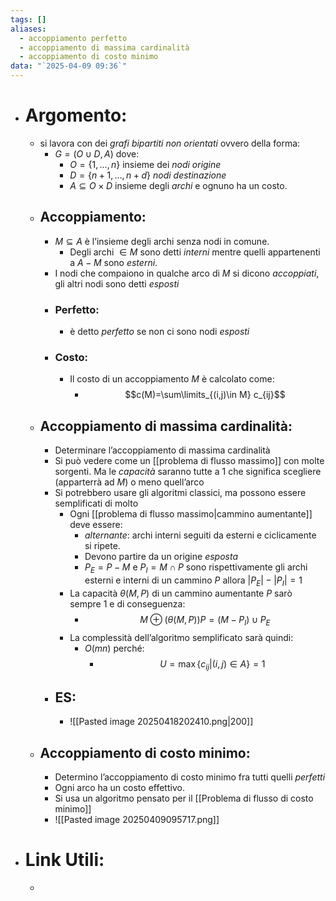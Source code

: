 ```yaml
---
tags: []
aliases:
  - accoppiamento perfetto
  - accoppiamento di massima cardinalità
  - accoppiamento di costo minimo
data: "`2025-04-09 09:36`"
---
```

- # Argomento:
	-  si lavora con dei _grafi bipartiti non orientati_ ovvero della forma:
		- $G=(O \cup D, A)$ dove:
			- $O= \{1,...,n\}$ insieme dei _nodi origine_
			- $D= \{n+1,...,n+d\}$ _nodi destinazione_
			- $A\subseteq O \times D$ insieme degli _archi_  e ognuno ha un costo.
	- ## Accoppiamento:
		- $M\subseteq A$ è l’insieme degli archi senza nodi in comune.
			- Degli archi $\in M$ sono detti _interni_ mentre quelli appartenenti a $A-M$ sono _esterni_.
		- I nodi che compaiono in qualche arco di $M$ si dicono _accoppiati_, gli altri nodi sono detti _esposti_
		- ### Perfetto:
			- è detto _perfetto_ se non ci sono nodi _esposti_
		- ### Costo:
			- Il costo di un accoppiamento $M$ è calcolato come:
				- $$c(M)=\sum\limits_{(i,j)\in M} c_{ij}$$
	- ## Accoppiamento di massima cardinalità:
		- Determinare l’accoppiamento di massima cardinalità
		- Si può vedere come un [[problema di flusso massimo]] con molte sorgenti. Ma le _capacità_ saranno tutte a $1$ che significa scegliere (apparterrà ad $M$) o meno quell’arco
		- Si potrebbero usare gli algoritmi classici, ma possono essere semplificati di molto 
			- Ogni [[problema di flusso massimo|cammino aumentante]] deve essere:
				- _alternante_: archi interni seguiti da esterni e ciclicamente si ripete.
				- Devono partire da un origine _esposta_
				- $P_{E}=P-M$ e $P_{I}=M\cap P$ sono rispettivamente gli archi esterni e interni di un cammino $P$ allora $|P_{E}|-|P_{I}|=1$
			- La capacità $\theta(M,P)$ di un cammino aumentante $P$ sarò sempre 1 e  di conseguenza:
				- $$M \oplus (\theta(M,P))P = (M-P_{I})\cup P_{E}$$
			- La complessità dell’algoritmo semplificato sarà quindi:
				- $O(mn)$ perché:
					- $$U=\max \{c_{ij}|(i,j)\in A\}=1$$
		- ## ES:
			- ![[Pasted image 20250418202410.png|200]]
	- ## Accoppiamento di costo minimo:
		- Determino l’accoppiamento di costo minimo fra tutti quelli _perfetti_
		- Ogni arco ha un costo effettivo.
		- Si usa un algoritmo pensato per il [[Problema di flusso di costo minimo]] 
		- ![[Pasted image 20250409095717.png]]
- # Link Utili:
	- 